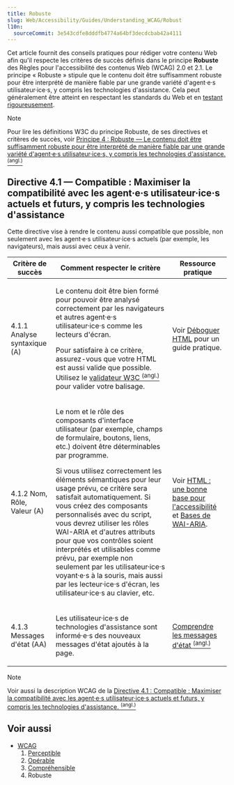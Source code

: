 ```yaml
---
title: Robuste
slug: Web/Accessibility/Guides/Understanding_WCAG/Robust
l10n:
  sourceCommit: 3e543cdfe8dddfb4774a64bf3decdcbab42a4111
---
```


Cet article fournit des conseils pratiques pour rédiger votre contenu Web afin qu'il respecte les critères de succès définis dans le principe **Robuste** des Règles pour l'accessibilité des contenus Web (WCAG) 2.0 et 2.1. Le principe «&nbsp;Robuste&nbsp;» stipule que le contenu doit être suffisamment robuste pour être interprété de manière fiable par une grande variété d'agent·e·s utilisateur·ice·s, y compris les technologies d'assistance. Cela peut généralement être atteint en respectant les standards du Web et en [testant rigoureusement](/fr/docs/Learn_web_development/Extensions/Testing).

> [!NOTE]
> Pour lire les définitions W3C du principe Robuste, de ses directives et critères de succès, voir [Principe 4&nbsp;: Robuste — Le contenu doit être suffisamment robuste pour être interprété de manière fiable par une grande variété d'agent·e·s utilisateur·ice·s, y compris les technologies d'assistance. <sup>(angl.)</sup>](https://w3c.github.io/wcag/guidelines/22/#robust)

## Directive 4.1 — Compatible : Maximiser la compatibilité avec les agent·e·s utilisateur·ice·s actuels et futurs, y compris les technologies d'assistance

Cette directive vise à rendre le contenu aussi compatible que possible, non seulement avec les agent·e·s utilisateur·ice·s actuels (par exemple, les navigateurs), mais aussi avec ceux à venir.

<table class="standard-table">
  <thead>
    <tr>
      <th scope="col">Critère de succès</th>
      <th scope="col">Comment respecter le critère</th>
      <th scope="col">Ressource pratique</th>
    </tr>
  </thead>
  <tbody>
    <tr>
      <td>4.1.1 Analyse syntaxique (A)</td>
      <td>
        <p>
          Le contenu doit être bien formé pour pouvoir être analysé correctement par les navigateurs et autres agent·e·s utilisateur·ice·s comme les lecteurs d'écran.
        </p>
        <p>
          Pour satisfaire à ce critère, assurez-vous que votre HTML est aussi valide que possible. Utilisez le <a href="https://validator.w3.org/">validateur W3C <sup>(angl.)</sup></a> pour valider votre balisage.
        </p>
      </td>
      <td>
        Voir <a href="/fr/docs/Learn_web_development/Core/Structuring_content/Debugging_HTML">Déboguer HTML</a> pour un guide pratique.
      </td>
    </tr>
    <tr>
      <td>4.1.2 Nom, Rôle, Valeur (A)</td>
      <td>
        <p>
          Le nom et le rôle des composants d'interface utilisateur (par exemple, champs de formulaire, boutons, liens, etc.) doivent être déterminables par programme.
        </p>
        <p>
          Si vous utilisez correctement les éléments sémantiques pour leur usage prévu, ce critère sera satisfait automatiquement. Si vous créez des composants personnalisés avec du script, vous devrez utiliser les rôles WAI-ARIA et d'autres attributs pour que vos contrôles soient interprétés et utilisables comme prévu, par exemple non seulement par les utilisateur·ice·s voyant·e·s à la souris, mais aussi par les lecteur·ice·s d'écran, les utilisateur·ice·s au clavier, etc.
        </p>
      </td>
      <td>
        Voir <a href="/fr/docs/Learn_web_development/Core/Accessibility/HTML">HTML&nbsp;: une bonne base pour l'accessibilité</a> et <a href="/fr/docs/Learn_web_development/Core/Accessibility/WAI-ARIA_basics">Bases de WAI-ARIA</a>.
      </td>
    </tr>
    <tr>
      <td>4.1.3 Messages d'état (AA)</td>
      <td>
        <p>
          Les utilisateur·ice·s de technologies d'assistance sont informé·e·s des nouveaux messages d'état ajoutés à la page.
        </p>
      </td>
      <td>
        <a href="https://www.w3.org/WAI/WCAG21/Understanding/status-messages.html">Comprendre les messages d'état <sup>(angl.)</sup></a>
      </td>
    </tr>
  </tbody>
</table>

> [!NOTE]
> Voir aussi la description WCAG de la [Directive 4.1&nbsp;: Compatible&nbsp;: Maximiser la compatibilité avec les agent·e·s utilisateur·ice·s actuels et futurs, y compris les technologies d'assistance. <sup>(angl.)</sup>](https://w3c.github.io/wcag/guidelines/22/#compatible)

## Voir aussi

- [WCAG](/fr/docs/Web/Accessibility/Guides/Understanding_WCAG)
  1. [Perceptible](/fr/docs/Web/Accessibility/Guides/Understanding_WCAG/Perceivable)
  2. [Opérable](/fr/docs/Web/Accessibility/Guides/Understanding_WCAG/Operable)
  3. [Compréhensible](/fr/docs/Web/Accessibility/Guides/Understanding_WCAG/Understandable)
  4. Robuste
